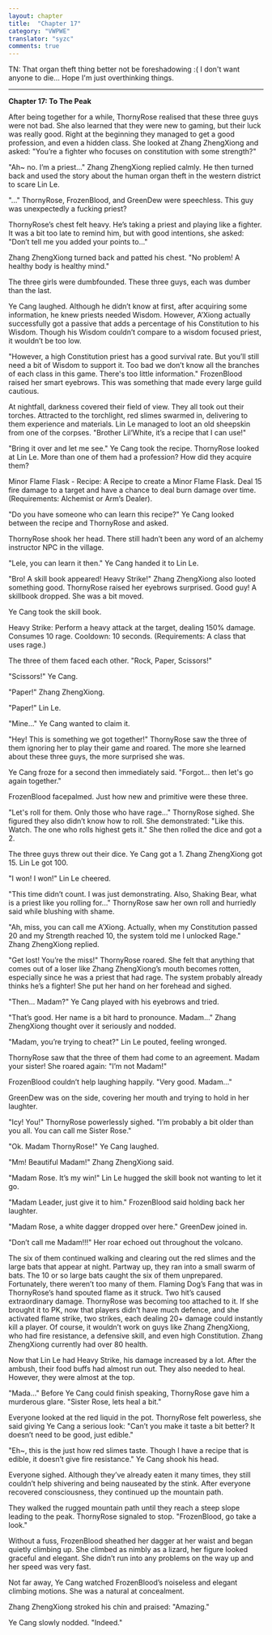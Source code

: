 ```yaml
---
layout: chapter
title:  "Chapter 17"
category: "VWPWE"
translator: "syzc"
comments: true
---
```


TN: That organ theft thing better not be foreshadowing :( I don't want anyone to die... Hope I'm just overthinking things.

---

**Chapter 17: To The Peak**

After being together for a while, ThornyRose realised that these three guys were not bad. 
She also learned that they were new to gaming, but their luck was really good. Right at the beginning they managed to get a good profession, and even a hidden class. She looked at Zhang ZhengXiong and asked: "You’re a fighter who focuses on constitution with some strength?"

"Ah~ no. I’m a priest..." Zhang ZhengXiong replied calmly. He then turned back and used the story about the human organ theft in the western district to scare Lin Le.

"..." ThornyRose, FrozenBlood, and GreenDew were speechless. This guy was unexpectedly a fucking priest?

ThornyRose’s chest felt heavy. He’s taking a priest and playing like a fighter. It was a bit too late to remind him, but with good intentions, she asked: "Don’t tell me you added your points to..."

Zhang ZhengXiong turned back and patted his chest. "No problem! A healthy body is healthy mind."

The three girls were dumbfounded. These three guys, each was dumber than the last.

Ye Cang laughed. Although he didn’t know at first, after acquiring some information, he knew priests needed Wisdom. However, A’Xiong actually successfully got a passive that adds a percentage of his Constitution to his Wisdom. Though his Wisdom couldn’t compare to a wisdom focused priest, it wouldn’t be too low.

"However, a high Constitution priest has a good survival rate. But you’ll still need a bit of Wisdom to support it. Too bad we don’t know all the branches of each class in this game. There's too little information." FrozenBlood raised her smart eyebrows. This was something that made every large guild cautious. 

At nightfall, darkness covered their field of view. They all took out their torches. Attracted to the torchlight, red slimes swarmed in, delivering to them experience and materials. Lin Le managed to loot an old sheepskin from one of the corpses. "Brother Lil’White, it’s a recipe that I can use!" 

"Bring it over and let me see." Ye Cang took the recipe. ThornyRose looked at Lin Le. More than one of them had a profession? How did they acquire them?

Minor Flame Flask - Recipe: A Recipe to create a Minor Flame Flask. Deal 15 fire damage to a target and have a chance to deal burn damage over time. (Requirements: Alchemist or Arm’s Dealer).

"Do you have someone who can learn this recipe?" Ye Cang looked between the recipe and ThornyRose and asked.

ThornyRose shook her head. There still hadn’t been any word of an alchemy instructor NPC in the village.

"Lele, you can learn it then." Ye Cang handed it to Lin Le.

"Bro! A skill book appeared! Heavy Strike!" Zhang ZhengXiong also looted something good. ThornyRose raised her eyebrows surprised. Good guy! A skillbook dropped. She was a bit moved. 

Ye Cang took the skill book.

Heavy Strike: Perform a heavy attack at the target, dealing 150% damage. Consumes 10 rage. Cooldown: 10 seconds. (Requirements: A class that uses rage.)

The three of them faced each other. "Rock, Paper, Scissors!"

"Scissors!" Ye Cang.

"Paper!" Zhang ZhengXiong.

"Paper!" Lin Le.

"Mine..." Ye Cang wanted to claim it.

"Hey! This is something we got together!" ThornyRose saw the three of them ignoring her to play their game and roared. The more she learned about these three guys, the more surprised she was.

Ye Cang froze for a second then immediately said. "Forgot... then let's go again together." 

FrozenBlood facepalmed. Just how new and primitive were these three.

"Let's roll for them. Only those who have rage..." ThornyRose sighed. She figured they also didn’t know how to roll. She demonstrated: "Like this. Watch. The one who rolls highest gets it." She then rolled the dice and got a 2.

The three guys threw out their dice. Ye Cang got a 1. Zhang ZhengXiong got 15. Lin Le got 100.

"I won! I won!" Lin Le cheered.

"This time didn’t count. I was just demonstrating. Also, Shaking Bear, what is a priest like you rolling for..." ThornyRose saw her own roll and hurriedly said while blushing with shame.

"Ah, miss, you can call me A’Xiong. Actually, when my Constitution passed 20 and my Strength reached 10, the system told me I unlocked Rage." Zhang ZhengXiong replied.

"Get lost! You’re the miss!" ThornyRose roared. She felt that anything that comes out of a loser like Zhang ZhengXiong’s mouth becomes rotten, especially since he was a priest that had rage. The system probably already thinks he’s a fighter! She put her hand on her forehead and sighed.

"Then... Madam?" Ye Cang played with his eyebrows and tried.

"That’s good. Her name is a bit hard to pronounce. Madam..." Zhang ZhengXiong thought over it seriously and nodded.

"Madam, you’re trying to cheat?" Lin Le pouted, feeling wronged.

ThornyRose saw that the three of them had come to an agreement. Madam your sister! She roared again: "I’m not Madam!"

FrozenBlood couldn’t help laughing happily. "Very good. Madam..."

GreenDew was on the side, covering her mouth and trying to hold in her laughter.

"Icy! You!" ThornyRose powerlessly sighed. "I’m probably a bit older than you all. You can call me Sister Rose."

"Ok. Madam ThornyRose!" Ye Cang laughed.

"Mm! Beautiful Madam!" Zhang ZhengXiong said.

"Madam Rose. It’s my win!" Lin Le hugged the skill book not wanting to let it go.

"Madam Leader, just give it to him." FrozenBlood said holding back her laughter.

"Madam Rose, a white dagger dropped over here." GreenDew joined in.

"Don’t call me Madam!!!" Her roar echoed out throughout the volcano.

The six of them continued walking and clearing out the red slimes and the large bats that appear at night. Partway up, they ran into a small swarm of bats. The 10 or so large bats caught the six of them unprepared. Fortunately, there weren’t too many of them. Flaming Dog’s Fang that was in ThornyRose’s hand spouted flame as it struck. Two hit’s caused extraordinary damage. ThornyRose was becoming too attached to it. If she brought it to PK, now that players didn’t have much defence, and she activated flame strike, two strikes, each dealing 20+ damage could instantly kill a player. Of course, it wouldn’t work on guys like Zhang ZhengXiong, who had fire resistance, a defensive skill, and even high Constitution. Zhang ZhengXiong currently had over 80 health.

Now that Lin Le had Heavy Strike, his damage increased by a lot. After the ambush, their food buffs had almost run out. They also needed to heal. However, they were almost at the top.

"Mada..." Before Ye Cang could finish speaking, ThornyRose gave him a murderous glare. "Sister Rose, lets heal a bit."

Everyone looked at the red liquid in the pot. ThornyRose felt powerless, she said giving Ye Cang a serious look: "Can’t you make it taste a bit better? It doesn’t need to be good, just edible."

"Eh~, this is the just how red slimes taste. Though I have a recipe that is edible, it doesn’t give fire resistance." Ye Cang shook his head.

Everyone sighed. Although they’ve already eaten it many times, they still couldn’t help shivering and being nauseated by the stink. After everyone recovered consciousness, they continued up the mountain path.

They walked the rugged mountain path until they reach a steep slope leading to the peak. ThornyRose signaled to stop. "FrozenBlood, go take a look."

Without a fuss, FrozenBlood sheathed her dagger at her waist and began quietly climbing up. She climbed as nimbly as a lizard, her figure looked graceful and elegant. She didn’t run into any problems on the way up and her speed was very fast.

Not far away, Ye Cang watched FrozenBlood’s noiseless and elegant climbing motions. She was a natural at concealment. 

Zhang ZhengXiong stroked his chin and praised: "Amazing."

Ye Cang slowly nodded. "Indeed."
